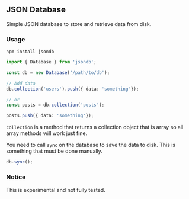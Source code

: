 ## JSON Database

Simple JSON database to store and retrieve data from disk.

### Usage

```
npm install jsondb
```


```ts
import { Database } from 'jsondb';

const db = new Database('/path/to/db');

// Add data
db.collection('users').push({ data: 'something'});

// or 
const posts = db.collection('posts');

posts.push({ data: 'something'});
```

`collection` is a method that returns a collection object that is array so all array methods will work just fine.


You need to call `sync` on the database to save the data to disk. This is something that must be done manually.

```ts
db.sync();
```


### Notice

This is experimental and not fully tested.
